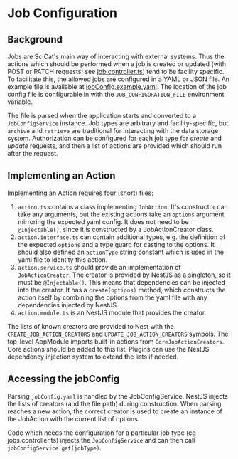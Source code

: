# Job Configuration

## Background

Jobs are SciCat's main way of interacting with external systems. Thus the actions which
should be performed when a job is created or updated (with POST or PATCH requests; see
[job.controller.ts](../../jobs/job.controller.ts)) tend to be facility specific. To
facilitate this, the allowed jobs are configured in a YAML or JSON file. An example file
is available at [jobConfig.example.yaml](../../../jobConfig.example.yaml). The location
of the job config file is configurable in with the `JOB_CONFIGURATION_FILE` environment
variable.

The file is parsed when the application starts and converted to a `JobConfigService`
instance. Job types are arbitrary and facility-specific, but `archive` and `retrieve`
are traditional for interacting with the data storage system. Authorization can be
configured for each job type for *create* and *update* requests, and then a list of
actions are provided which should run after the request.

## Implementing an Action

Implementing an Action requires four (short) files:

1. `action.ts` contains a class implementing `JobAction`. It's constructor can take any
   arguments, but the existing actions take an `options` argument mirroring the expected
   yaml config. It does not need to be `@Injectable()`, since it is constructed by a
   JobActionCreator class.
2. `action.interface.ts` can contain additional types, e.g. the definition of the
   expected `options` and a type guard for casting to the options. It should also
   defined an `actionType` string constant which is used in the yaml file to identity
   this action.
3. `action.service.ts` should provide an implementation of `JobActionCreator`. The
   creator is provided by NestJS as a singleton, so it must be `@Injectable()`. This
   means that dependencies can be injected into the creator. It has a `create(options)`
   method, which constructs the action itself by combining the options from the yaml
   file with any dependencies injected by NestJS.
4. `action.module.ts` is an NestJS module that provides the creator.

The lists of known creators are provided to Nest with the `CREATE_JOB_ACTION_CREATORS`
and `UPDATE_JOB_ACTION_CREATORS` symbols. The top-level AppModule imports built-in
actions from `CoreJobActionCreators`. Core actions should be added to this list. Plugins
can use the NestJS dependency injection system to extend the lists if needed.

## Accessing the jobConfig

Parsing `jobConfig.yaml` is handled by the JobConfigService. NestJS injects the lists of
creators (and the file path) during construction. When parsing reaches a new action, the
correct creator is used to create an instance of the JobAction with the current list of
options.

Code which needs the configuration for a particular job type (eg jobs.controller.ts)
injects the `JobConfigService` and can then call `jobConfigService.get(jobType)`.
